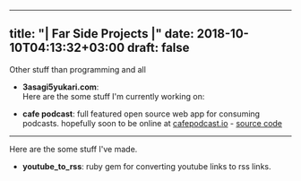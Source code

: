 
---
title: "| Far Side Projects |"
date: 2018-10-10T04:13:32+03:00
draft: false
---

Other stuff than programming and all

- **3asagi5yukari.com**:  
Here are the some stuff I'm currently working on:

- **cafe podcast**: full featured open source web app for consuming podcasts. hopefully soon to be online at [cafepodcast.io](http://cafepodcast.io) - [source code](https://github.com/ccozkan/cafe_podcast) 

---------------
Here are the some stuff I've made.
- **youtube_to_rss**: ruby gem for converting youtube links to rss links. 

